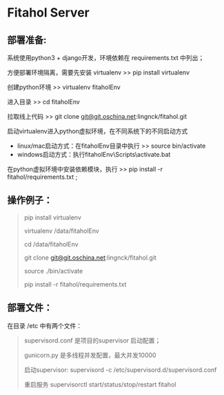 # Fitahol Server

## 部署准备:

系统使用python3 + django开发，环境依赖在 requirements.txt 中列出；

方便部署环境隔离，需要先安装 virtualenv >>  pip install virtualenv

创建python环境 >> virtualenv fitaholEnv

进入目录 >> cd fitaholEnv

拉取线上代码 >> git clone git@git.oschina.net:lingnck/fitahol.git

启动virtualenv进入python虚拟环境，在不同系统下的不同启动方式
- linux/mac启动方式：在fitaholEnv目录中执行 >> source bin/activate
- windows启动方式：执行fitaholEnv\Scripts\activate.bat

在python虚拟环境中安装依赖模块，执行 >> pip install -r fitahol/requirements.txt ;


## 操作例子：
> pip install virtualenv
>
> virtualenv /data/fitaholEnv
>
> cd /data/fitaholEnv
> 
> git clone git@git.oschina.net:lingnck/fitahol.git
> 
> source ./bin/activate
>
> pip install -r fitahol/requirements.txt


## 部署文件：

在目录 /etc 中有两个文件：

> supervisord.conf 是项目的supervisor 启动配置；
>
> gunicorn.py 是多线程并发配置，最大并发10000
>
> 启动supervisor: supervisord -c /etc/supervisord.d/supervisord.conf
>
> 重启服务 supervisorctl start/status/stop/restart fitahol
